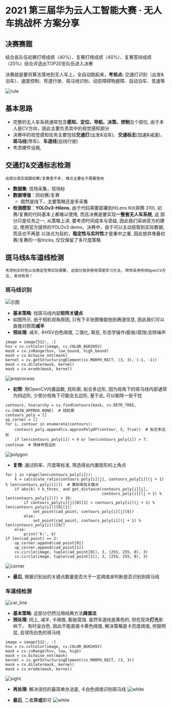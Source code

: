 # 2021 第三届华为云人工智能大赛 · 无人车挑战杯 方案分享
## 决赛赛题
结合各队伍初赛打榜成绩（40%）、复赛打榜成绩（40%）、复赛答辩成绩（20%）综合评选出TOP20支队伍进入决赛

决赛就是要将算法落地到无人车上，全自动跑起来，**考核点:** 交通灯识别（出发&泊车）、速度控制、弯道行驶、斑马线识别、动态障碍物避障、自动泊车、竞速等

![rule](./figs/rule.png)

## 基本思路
+ 完整的无人车系统通常包含**感知、定位、导航、决策、控制**五个部位, 由于本人是CV方向，因此主要负责其中的视觉感知部分
+ 决赛中的视觉感知任务主要包括**交通灯**(出发&泊车)、**交通标志**(加速&减速)、**斑马线**(停车)、**车道线**(巡线行驶)
+ 考虑硬件设施,
## 交通灯&交通标志检测
`这部分其实就跟初赛/复赛差不多, 难点主要在于需要落地`
+ **数据集**: 现场采集，现场标
+ **数据增强**：同初赛/复赛
    + 既然是线下，主要策略还是多采集
+ **检测模型**：**YOLOv3-Hilens**, 由于代码需要部署到HiLens Kit(昇腾 310), 初赛/复赛的代码基本上都难以使用, 而且决赛是要实现**一整套无人车系统**, 这
部分只是任务之一, 从策略上讲, 要考虑时间成本与受益, 因此我们采纳官方的建议, 使用官方提供的YOLOv3 demo。决赛中，由于可以主动获取到实际数据, 而且也不再是
以涨点为目的，**稳定性与实时性**才是重中之重, 因此放弃堆叠初赛/复赛的一些tricks, 仅仅保留了多尺度策略

## 斑马线&车道线检测
`考虑到实时性以及稳定性等实际需要, 这部分放弃使用深度学习方法, 转而采用传统OpenCV方法, 亲测有效！`
### 斑马线识别
![示图](./figs/pedestrian.png)
+ **基本策略**: 找斑马线内部**矩阵关键点**
+ 如图所示, 由于相机视角原因, 只有下半张图像能拍到赛道信息, 因此我们可以直接对原图**减半**
+ **预处理**: 减半, 卡HSV白色阈值, 二值化, 取反, 形态学操作(膨胀/腐蚀)去除噪声
```
image = image[512:, :]
hsv = cv.cvtColor(image, cv.COLOR_BGR2HSV)
mask = cv.inRange(hsv, low_bound, high_bound)
mask = cv.bitwise_not(mask)
kernel = cv.getStructuringElement(cv.MORPH_RECT, (3, 3), (-1, -1))
mask = cv.dilate(mask, kernel)
mask = cv.erode(mask, kernel)
```
![preprocess](./figs/preprocess.png)
+ **初筛**: 用OpenCV内置函数, 找轮廓, 拟合多边形, 因为视角下的斑马线内部通常为四边形, 少部分视角下可能会五边形, 基于此, 
可以剔除一些干扰
```
contours, hierarchy = cv.findContours(mask, cv.RETR_TREE, cv.CHAIN_APPROX_NONE)  # 找轮廓
contours_poly = []
up_corner = []
for i, contour in enumerate(contours):
    contours_poly.append(cv.approxPolyDP(contour, 5, True))  # 拟合多边形
    if len(contours_poly[i]) < 4 or len(contours_poly[i]) > 7: continue  # 筛掉奇怪边形
```
![polygon](./figs/polygon.png)
+ **复筛**: 通过斜率、尺度等标准, 筛选得出内置矩形的上角点
```
for j in range(len(contours_poly[i])):
    k = calculate_ratio(contours_poly[i][j], contours_poly[i][(j + 1) % len(contours_poly[i])])  # 算斜率找关键点
    if abs(k) > k_thres_ and get_distance(contours_poly[i][j],
                                          contours_poly[i][(j + 1) % len(contours_poly[i])]) > 10:
        if contours_poly[i][j][0][1] < contours_poly[i][(j + 1) % len(contours_poly[i])][0][1]:
            set_point(cad_point, contours_poly[i][j][0])
        else:
            set_point(cad_point, contours_poly[i][(j + 1) % len(contours_poly[i])][0])
    else:
        print('k:', k)
if len(cad_point) == 2:
    up_corner.append(cad_point[0])
    up_corner.append(cad_point[1])
    cv.circle(image, tuple(cad_point[0]), 3, (255, 255, 0), 3)
    cv.circle(image, tuple(cad_point[1]), 3, (255, 255, 0), 3)
```
![corner](./figs/corner.png)
+ **最后**, 根据识别出的关键点数量是否大于一定阈值来判断是否识别到斑马线

### 车道线检测
![car_line](./OpenCV/pictures/car_line.png)
+ **基本策略**: 这部分仍然沿用经典方法**阈值法**
+ **预处理**: 同上, 减半, 卡阈值, 膨胀腐蚀. 虽然车道线是黄色的, 但在现场**灯光**影响下，
有时呈白色, 因此不能直接卡黄色阈值, 解决策略是卡亮度阈值, 但狠明显, 会误伤白色的斑马线
```
image = image[512:, :]
hsv = cv.cvtColor(image, cv.COLOR_BGR2HSV)
mask = cv.inRange(hsv, low, high)
mask = cv.bitwise_not(mask)
kernel = cv.getStructuringElement(cv.MORPH_RECT, (3, 3))
mask = cv.dilate(mask, kernel)
mask = cv.erode(mask, kernel)
```
![sight](./figs/sight.png)
+ **再处理**: 解决误伤的最简单办法是, 卡白色阈值识别斑马线
![white](./figs/white.png)
* **最后**, 二者**异或**即可
![white](./figs/line.png)